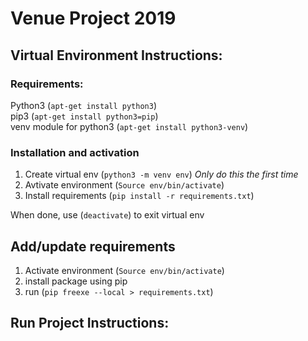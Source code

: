 # Venue Project 2019

## Virtual Environment Instructions:

### Requirements:  
Python3 (`apt-get install python3`)  
pip3 (`apt-get install python3=pip`)  
venv module for python3 (`apt-get install python3-venv`)  

### Installation and activation
1. Create virtual env (`python3 -m venv env`) *Only do this the first time*
2. Avtivate environment (`Source env/bin/activate`)
3. Install requirements (`pip install -r requirements.txt`)

When done, use (`deactivate`) to exit virtual env

## Add/update requirements

1. Activate environment (`Source env/bin/activate`)
2. install package using pip 
3. run (`pip freexe --local > requirements.txt`)

## Run Project Instructions:
